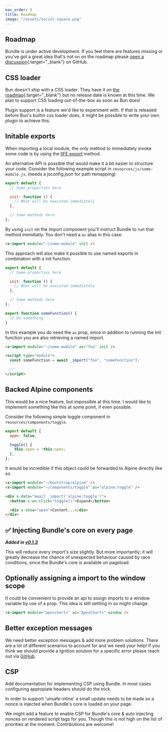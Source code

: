 ```yaml
---
nav_order: 8
title: Roadmap
image: "/assets/social-square.png"
---
```


## Roadmap

Bundle is under active development. If you feel there are features missing or you've got a great idea that's not on on the roadmap please [open a discussion](https://github.com/gwleuverink/bundle/discussions/categories/ideas){:target="\_blank"} on GitHub.

## CSS loader

Bun doesn't ship with a CSS loader. They have it on [the roadmap](https://github.com/oven-sh/bun/issues/159){:target="\_blank"} but no release date is known at this time. We plan to support CSS loading out-of-the-box as soon as Bun does!

Plugin support is a feature we'd like to experiment with. If that is released before Bun's builtin css loader does, it might be possible to write your own plugin to achieve this.

## Initable exports

When importing a local module, the only method to immediately invoke some code is by using the [IIFE export](https://laravel-bundle.dev/local-modules.html#iife-exports) method.

An alternative API is possible that would make it a bit easier to structure your code.
Consider the following example script in `resources/js/some-module.js`. (needs a jsconfig.json for path remapping)

```javascript
export default {
  // Some properties here

  init: function () {
    // What will be executed immediately
  },

  // Some methods here
};
```

By using `init` on the import component you'll instruct Bundle to run that method immidiatly. You don't need a `as` alias in this case.

```html
<x-import module="~/some-module" init />
```

This approach will also make it possible to use named exports in combination with a init function.

```javascript
export default {
  // Some properties here

  init: function () {
    // What will be executed immediately
  },

  // Some methods here
};

export function someFunction() {
  // Do something
}
```

In this example you do need the `as` prop, since in addition to running the init function you are also retrieving a named import.

```html
<x-import module="~/some-module" as="foo" init />

<script type="module">
  const someFunction = await _import("foo", "someFunction");

  //
</script>
```

## Backed Alpine components

This would be a nice feature, but impossible at this time. I would like to implement something like this at some point, if even possible.

Consider the following simple toggle component in `resources/components/toggle`.

```javascript
export default {
  open: false,

  toggle() {
    this.open = !this.open;
  },
};
```

It would be incredible if this object could be forwarded to Alpine directly like so.

```html
<x-import module="~/bootstrap/alpine" />
<x-import module="~/components/toggle" as="alpine:toggle" />

<div x-data="await _import('alpine:toggle')">
  <button x-on:click="toggle()">Expand</button>

  <div x-show="open">Content...</div>
</div>
```

## ✅ Injecting Bundle's core on every page

**_Added in [v0.1.3](https://github.com/gwleuverink/bundle/releases/tag/v0.1.3)_**

This will reduce every import's size slightly. But more importantly; it will greatly decrease the chance of unexpected behaviour caused by race conditions, since the Bundle's core is available on pageload.

## Optionally assigning a import to the window scope

It could be convenient to provide an api to assign imports to a window variable by use of a prop. This idea is still settling in so might change.

```html
<x-import module="apexcharts" as="ApexCharts" window />
```

## Better exception messages

We need better exception messages & add more problem solutions. There are a lot of different scenarios to account for and we need your help! If you think we should provide a Ignition solution for a specific error please reach out via [GitHub](https://github.com/gwleuverink/bundle).

## CSP

Add documentation for implementing CSP using Bundle. In most cases configuring appropiate headers should do the trick.

In order to support 'unsafe-inline' a small update needs to be made so a nonce is injected when Bundle's core is loaded on your page.

We might add a feature to enable CSP for Bundle's core & auto injecting nonces on rendered script tags for you. Though this is not high on the list of priorities at the moment. Contributions are welcome!
